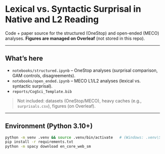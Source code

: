 # Lexical vs. Syntactic Surprisal in Native and L2 Reading

Code + paper source for the structured (OneStop) and open-ended (MECO) analyses.
**Figures are managed on Overleaf** (not stored in this repo).

---

## What’s here
- `notebooks/structured.ipynb` – OneStop analyses (surprisal comparison, GAM controls, disagreements).
- `notebooks/open_ended.ipynb` – MECO L1/L2 analyses (lexical vs. syntactic surprisal).
- `reports/CogSci_Template.bib`

> Not included: datasets (OneStop/MECO), heavy caches (e.g., `surprisals.csv`), figures (on Overleaf).

---

## Environment (Python 3.10+)
```bash
python -m venv .venv && source .venv/bin/activate   # (Windows: .venv\Scripts\activate)
pip install -r requirements.txt
python -m spacy download en_core_web_sm
